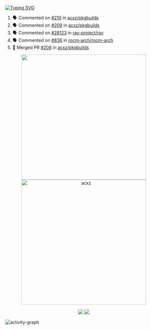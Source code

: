 [![Typing SVG](https://readme-typing-svg.herokuapp.com?size=16&color=AFFFA3&multiline=true&height=75&lines=contributing+to+robotics%2Faerospace%2Fml%2Fgpu+software;packaging+it+for+archlinux;ricer)](https://git.io/typing-svg)

<!--START_SECTION:activity-->
1. 🗣 Commented on [#210](https://github.com/acxz/pkgbuilds/issues/210) in [acxz/pkgbuilds](https://github.com/acxz/pkgbuilds)
2. 🗣 Commented on [#209](https://github.com/acxz/pkgbuilds/issues/209) in [acxz/pkgbuilds](https://github.com/acxz/pkgbuilds)
3. 🗣 Commented on [#28123](https://github.com/ray-project/ray/issues/28123) in [ray-project/ray](https://github.com/ray-project/ray)
4. 🗣 Commented on [#836](https://github.com/rocm-arch/rocm-arch/issues/836) in [rocm-arch/rocm-arch](https://github.com/rocm-arch/rocm-arch)
5. 🎉 Merged PR [#208](https://github.com/acxz/pkgbuilds/pull/208) in [acxz/pkgbuilds](https://github.com/acxz/pkgbuilds)
<!--END_SECTION:activity-->

<p align="center">
  <img width="400em" src=https://github-readme-stats.vercel.app/api?username=acxz&include_all_commits=true&show_icons=true />
  <img width="400em" src="https://github-readme-streak-stats.herokuapp.com/?user=acxz&" alt="acxz" />
</p>

<p align="center">
  <img src=https://github-readme-stats.vercel.app/api/top-langs/?username=acxz&layout=compact />
  <img src=https://github-profile-trophy.vercel.app/?username=acxz&row=2&column=4 />
</p>

![activity-graph](https://activity-graph.herokuapp.com/graph?username=acxz&theme=aqua)
